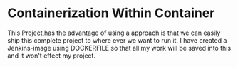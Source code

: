 # Containerization Within Container

This Project,has the advantage of using a approach is that we can easily ship this complete project to where ever we want to run it. I have created a Jenkins-image using DOCKERFILE so that all my work will be saved into this and it won't effect my project.
